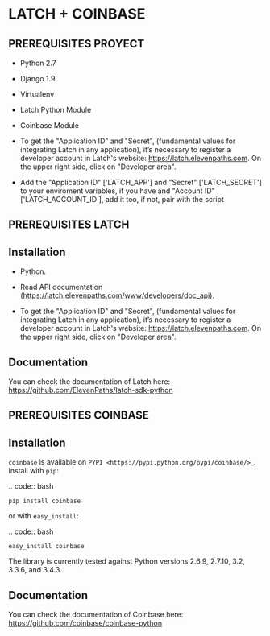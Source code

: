 # LATCH + COINBASE

## PREREQUISITES PROYECT 

* Python 2.7

* Django 1.9

* Virtualenv

* Latch Python Module

* Coinbase Module

* To get the "Application ID" and "Secret", (fundamental values for integrating Latch in any application), it’s necessary to register a developer account in Latch's website: https://latch.elevenpaths.com. On the upper right side, click on "Developer area".

* Add the "Application ID" ['LATCH_APP'] and "Secret" ['LATCH_SECRET'] to your enviroment variables, if you have and "Account ID" ['LATCH_ACCOUNT_ID'], add it too, if not, pair with the script


## PREREQUISITES LATCH 

Installation
------------

* Python.

* Read API documentation (https://latch.elevenpaths.com/www/developers/doc_api).

* To get the "Application ID" and "Secret", (fundamental values for integrating Latch in any application), it’s necessary to register a developer account in Latch's website: https://latch.elevenpaths.com. On the upper right side, click on "Developer area".

Documentation
-------------

You can check the documentation of Latch here: https://github.com/ElevenPaths/latch-sdk-python


## PREREQUISITES COINBASE


Installation
------------

``coinbase`` is available on `PYPI <https://pypi.python.org/pypi/coinbase/>`_.
Install with ``pip``:

.. code:: bash

    pip install coinbase

or with ``easy_install``:

.. code:: bash

    easy_install coinbase

The library is currently tested against Python versions 2.6.9, 2.7.10, 3.2, 3.3.6, and 3.4.3.

Documentation
-------------

You can check the documentation of Coinbase here: https://github.com/coinbase/coinbase-python
